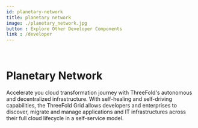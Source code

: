 ```yaml
---
id: planetary-network
title: planetary network
image: ./planetary_network.jpg
button : Explore Other Developer Components
link : /developer
---
```

<br>

# Planetary Network 

Accelerate you cloud transformation journey with ThreeFold's autonomous and decentralized infrastructure. With self-healing and self-driving capabilities, the ThreeFold Grid allows developers and enterprises to discover, migrate and manage applications and IT infrastructures across their full cloud lifecycle in a self-service model.
